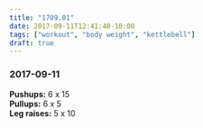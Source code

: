 ```yaml
---
title: "1709.01"
date: 2017-09-11T12:41:40-10:00
tags: ["workout", "body weight", "kettlebell"]
draft: true
---
```


### 2017-09-11

**Pushups:** 6 x 15  
**Pullups:** 6 x 5  
**Leg raises:** 5 x 10